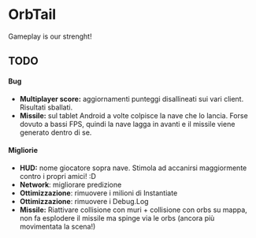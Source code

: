 OrbTail
=======

Gameplay is our strenght!

<h2>TODO</h2>

<h4>Bug</h4>
<ul>
  <li><b>Multiplayer score:</b> aggiornamenti punteggi disallineati sui vari client. Risultati sballati.</li>
  <li><b>Missile:</b> sul tablet Android a volte colpisce la nave che lo lancia. Forse dovuto a bassi FPS, quindi la nave lagga in avanti e il missile viene generato dentro di se.</li>
</ul>

<h4>Migliorie</h4>
<ul>
  <li><b>HUD:</b> nome giocatore sopra nave. Stimola ad accanirsi maggiormente contro i propri amici! :D</li>
  <li><b>Network</b>: migliorare predizione</li>
  <li><b>Ottimizzazione</b>: rimuovere i milioni di Instantiate</li>
  <li><b>Ottimizzazione</b>: rimuovere i Debug.Log</li>
  <li><b>Missile:</b> Riattivare collisione con muri + collisione con orbs su mappa, non fa esplodere il missile ma spinge via le orbs (ancora più movimentata la scena!)</li>
</ul>
